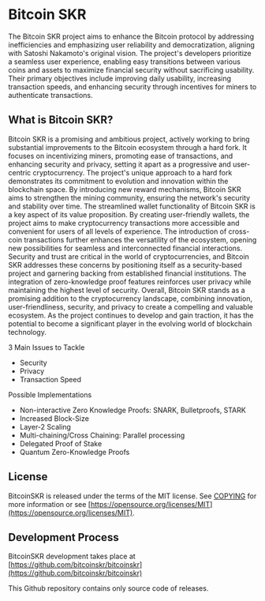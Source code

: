 Bitcoin SKR
=================

The Bitcoin SKR project aims to enhance the Bitcoin protocol by addressing inefficiencies and emphasizing user reliability and democratization, aligning with Satoshi Nakamoto's original vision. The project's developers prioritize a seamless user experience, enabling easy transitions between various coins and assets to maximize financial security without sacrificing usability. Their primary objectives include improving daily usability, increasing transaction speeds, and enhancing security through incentives for miners to authenticate transactions.

What is Bitcoin SKR?
---------------------

Bitcoin SKR is a promising and ambitious project, actively working to bring substantial improvements to the Bitcoin ecosystem through a hard fork. It focuses on incentivizing miners, promoting ease of transactions, and enhancing security and privacy, setting it apart as a progressive and user-centric cryptocurrency. The project's unique approach to a hard fork demonstrates its commitment to evolution and innovation within the blockchain space. By introducing new reward mechanisms, Bitcoin SKR aims to strengthen the mining community, ensuring the network's security and stability over time. The streamlined wallet functionality of Bitcoin SKR is a key aspect of its value proposition. By creating user-friendly wallets, the project aims to make cryptocurrency transactions more accessible and convenient for users of all levels of experience. The introduction of cross-coin transactions further enhances the versatility of the ecosystem, opening new possibilities for seamless and interconnected financial interactions. Security and trust are critical in the world of cryptocurrencies, and Bitcoin SKR addresses these concerns by positioning itself as a security-based project and garnering backing from established financial institutions. The integration of zero-knowledge proof features reinforces user privacy while maintaining the highest level of security. Overall, Bitcoin SKR stands as a promising addition to the cryptocurrency landscape, combining innovation, user-friendliness, security, and privacy to create a compelling and valuable ecosystem. As the project continues to develop and gain traction, it has the potential to become a significant player in the evolving world of blockchain technology.

3 Main Issues to Tackle
- Security
- Privacy
- Transaction Speed

Possible Implementations
- Non-interactive Zero Knowledge Proofs: SNARK, Bulletproofs, STARK
- Increased Block-Size
- Layer-2 Scaling
- Multi-chaining/Cross Chaining: Parallel processing
- Delegated Proof of Stake
- Quantum Zero-Knowledge Proofs

License
-------

BitcoinSKR is released under the terms of the MIT license. See
[COPYING](COPYING) for more information or see
[https://opensource.org/licenses/MIT](https://opensource.org/licenses/MIT).

Development Process
-------------------

BitcoinSKR development takes place at [https://github.com/bitcoinskr/bitcoinskr](https://github.com/bitcoinskr/bitcoinskr)

This Github repository contains only source code of releases.

